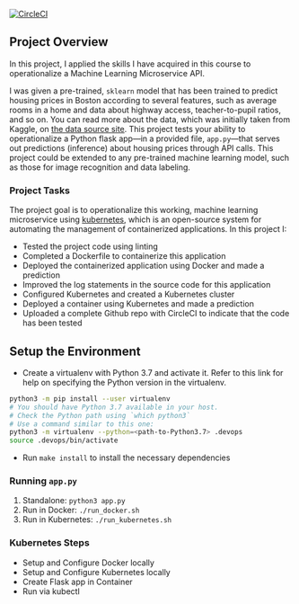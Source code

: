[![CircleCI](https://dl.circleci.com/status-badge/img/gh/Resa-Obamwonyi/microserviceTask/tree/main.svg?style=svg)](https://dl.circleci.com/status-badge/redirect/gh/Resa-Obamwonyi/microserviceTask/tree/main)
## Project Overview

In this project, I applied the skills I have acquired in this course to operationalize a Machine Learning Microservice API. 

I was given a pre-trained, `sklearn` model that has been trained to predict housing prices in Boston according to several features, such as average rooms in a home and data about highway access, teacher-to-pupil ratios, and so on. You can read more about the data, which was initially taken from Kaggle, on [the data source site](https://www.kaggle.com/c/boston-housing). This project tests your ability to operationalize a Python flask app—in a provided file, `app.py`—that serves out predictions (inference) about housing prices through API calls. This project could be extended to any pre-trained machine learning model, such as those for image recognition and data labeling.

### Project Tasks

The project goal is to operationalize this working, machine learning microservice using [kubernetes](https://kubernetes.io/), which is an open-source system for automating the management of containerized applications. In this project I:
* Tested the project code using linting
* Completed a Dockerfile to containerize this application
* Deployed the containerized application using Docker and made a prediction
* Improved the log statements in the source code for this application
* Configured Kubernetes and created a Kubernetes cluster
* Deployed a container using Kubernetes and made a prediction
* Uploaded a complete Github repo with CircleCI to indicate that the code has been tested

## Setup the Environment

* Create a virtualenv with Python 3.7 and activate it. Refer to this link for help on specifying the Python version in the virtualenv. 
```bash
python3 -m pip install --user virtualenv
# You should have Python 3.7 available in your host. 
# Check the Python path using `which python3`
# Use a command similar to this one:
python3 -m virtualenv --python=<path-to-Python3.7> .devops
source .devops/bin/activate
```
* Run `make install` to install the necessary dependencies

### Running `app.py`

1. Standalone:  `python3 app.py`
2. Run in Docker:  `./run_docker.sh`
3. Run in Kubernetes:  `./run_kubernetes.sh`

### Kubernetes Steps

* Setup and Configure Docker locally
* Setup and Configure Kubernetes locally
* Create Flask app in Container
* Run via kubectl
